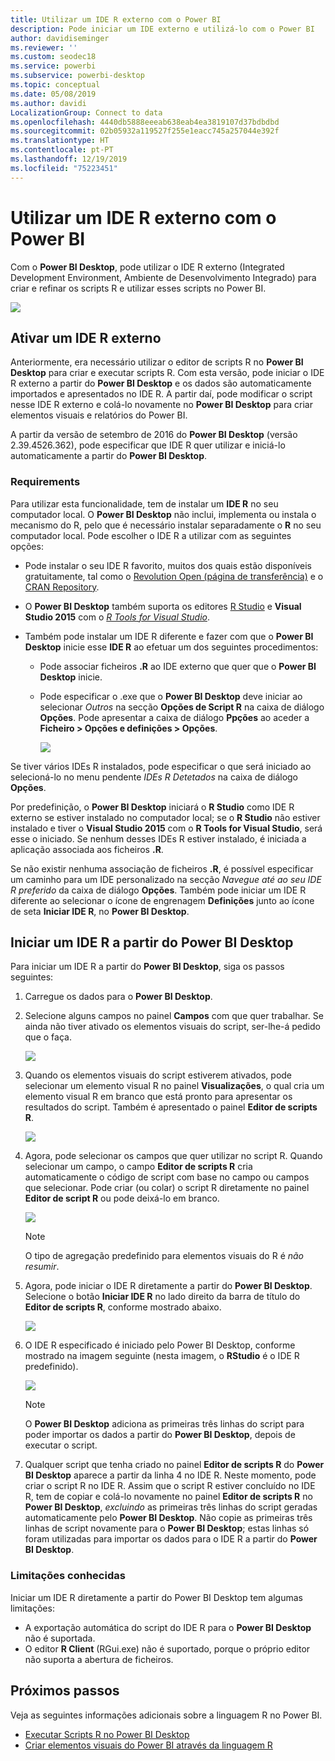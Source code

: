 ```yaml
---
title: Utilizar um IDE R externo com o Power BI
description: Pode iniciar um IDE externo e utilizá-lo com o Power BI
author: davidiseminger
ms.reviewer: ''
ms.custom: seodec18
ms.service: powerbi
ms.subservice: powerbi-desktop
ms.topic: conceptual
ms.date: 05/08/2019
ms.author: davidi
LocalizationGroup: Connect to data
ms.openlocfilehash: 4440db5888eeeab638eab4ea3819107d37bdbdbd
ms.sourcegitcommit: 02b05932a119527f255e1eacc745a257044e392f
ms.translationtype: HT
ms.contentlocale: pt-PT
ms.lasthandoff: 12/19/2019
ms.locfileid: "75223451"
---
```

# <a name="use-an-external-r-ide-with-power-bi"></a>Utilizar um IDE R externo com o Power BI
Com o **Power BI Desktop**, pode utilizar o IDE R externo (Integrated Development Environment, Ambiente de Desenvolvimento Integrado) para criar e refinar os scripts R e utilizar esses scripts no Power BI.

![](media/desktop-r-ide/r-ide_1a.png)

## <a name="enable-an-external-r-ide"></a>Ativar um IDE R externo
Anteriormente, era necessário utilizar o editor de scripts R no **Power BI Desktop** para criar e executar scripts R. Com esta versão, pode iniciar o IDE R externo a partir do **Power BI Desktop** e os dados são automaticamente importados e apresentados no IDE R. A partir daí, pode modificar o script nesse IDE R externo e colá-lo novamente no **Power BI Desktop** para criar elementos visuais e relatórios do Power BI.

A partir da versão de setembro de 2016 do **Power BI Desktop** (versão 2.39.4526.362), pode especificar que IDE R quer utilizar e iniciá-lo automaticamente a partir do **Power BI Desktop**.

### <a name="requirements"></a>Requirements
Para utilizar esta funcionalidade, tem de instalar um **IDE R** no seu computador local. O **Power BI Desktop** não inclui, implementa ou instala o mecanismo do R, pelo que é necessário instalar separadamente o **R** no seu computador local. Pode escolher o IDE R a utilizar com as seguintes opções:

* Pode instalar o seu IDE R favorito, muitos dos quais estão disponíveis gratuitamente, tal como o [Revolution Open (página de transferência)](https://mran.revolutionanalytics.com/download/) e o [CRAN Repository](https://cran.r-project.org/bin/windows/base/).
* O **Power BI Desktop** também suporta os editores [R Studio](https://www.rstudio.com/) e **Visual Studio 2015** com o [*R Tools for Visual Studio*](/visualstudio/rtvs).
* Também pode instalar um IDE R diferente e fazer com que o **Power BI Desktop** inicie esse **IDE R** ao efetuar um dos seguintes procedimentos:
  
  * Pode associar ficheiros **.R** ao IDE externo que quer que o **Power BI Desktop** inicie.
  * Pode especificar o .exe que o **Power BI Desktop** deve iniciar ao selecionar *Outros* na secção **Opções de Script R** na caixa de diálogo **Opções**. Pode apresentar a caixa de diálogo **Ppções** ao aceder a **Ficheiro > Opções e definições > Opções**.
    
    ![](media/desktop-r-ide/r-ide_1b.png)

Se tiver vários IDEs R instalados, pode especificar o que será iniciado ao selecioná-lo no menu pendente *IDEs R Detetados* na caixa de diálogo **Opções**.

Por predefinição, o **Power BI Desktop** iniciará o **R Studio** como IDE R externo se estiver instalado no computador local; se o **R Studio** não estiver instalado e tiver o **Visual Studio 2015** com o **R Tools for Visual Studio**, será esse o iniciado. Se nenhum desses IDEs R estiver instalado, é iniciada a aplicação associada aos ficheiros **.R**.

Se não existir nenhuma associação de ficheiros **.R**, é possível especificar um caminho para um IDE personalizado na secção *Navegue até ao seu IDE R preferido* da caixa de diálogo **Opções**. Também pode iniciar um IDE R diferente ao selecionar o ícone de engrenagem **Definições** junto ao ícone de seta **Iniciar IDE R**, no **Power BI Desktop**.

## <a name="launch-an-r-ide-from-power-bi-desktop"></a>Iniciar um IDE R a partir do Power BI Desktop
Para iniciar um IDE R a partir do **Power BI Desktop**, siga os passos seguintes:

1. Carregue os dados para o **Power BI Desktop**.
2. Selecione alguns campos no painel **Campos** com que quer trabalhar. Se ainda não tiver ativado os elementos visuais do script, ser-lhe-á pedido que o faça.
   
   ![](media/desktop-r-ide/r-ide_3.png)
3. Quando os elementos visuais do script estiverem ativados, pode selecionar um elemento visual R no painel **Visualizações**, o qual cria um elemento visual R em branco que está pronto para apresentar os resultados do script. Também é apresentado o painel **Editor de scripts R**.
   
   ![](media/desktop-r-ide/r-ide_4.png)
4. Agora, pode selecionar os campos que quer utilizar no script R. Quando selecionar um campo, o campo **Editor de scripts R** cria automaticamente o código de script com base no campo ou campos que selecionar. Pode criar (ou colar) o script R diretamente no painel **Editor de script R** ou pode deixá-lo em branco.
   
   ![](media/desktop-r-ide/r-ide_5.png)
   
   > [!NOTE]
   > O tipo de agregação predefinido para elementos visuais do R é *não resumir*.
   > 
   > 
5. Agora, pode iniciar o IDE R diretamente a partir do **Power BI Desktop**. Selecione o botão **Iniciar IDE R** no lado direito da barra de título do **Editor de scripts R**, conforme mostrado abaixo.
   
   ![](media/desktop-r-ide/r-ide_6.png)
6. O IDE R especificado é iniciado pelo Power BI Desktop, conforme mostrado na imagem seguinte (nesta imagem, o **RStudio** é o IDE R predefinido).
   
   ![](media/desktop-r-ide/r-ide_7.png)
   
   > [!NOTE]
   > O **Power BI Desktop** adiciona as primeiras três linhas do script para poder importar os dados a partir do **Power BI Desktop**, depois de executar o script.
   > 
   > 
7. Qualquer script que tenha criado no painel **Editor de scripts R** do **Power BI Desktop** aparece a partir da linha 4 no IDE R. Neste momento, pode criar o script R no IDE R. Assim que o script R estiver concluído no IDE R, tem de copiar e colá-lo novamente no painel **Editor de scripts R** no **Power BI Desktop**, *excluindo* as primeiras três linhas do script geradas automaticamente pelo **Power BI Desktop**. Não copie as primeiras três linhas de script novamente para o **Power BI Desktop**; estas linhas só foram utilizadas para importar os dados para o IDE R a partir do **Power BI Desktop**.

### <a name="known-limitations"></a>Limitações conhecidas
Iniciar um IDE R diretamente a partir do Power BI Desktop tem algumas limitações:

* A exportação automática do script do IDE R para o **Power BI Desktop** não é suportada.
* O editor **R Client** (RGui.exe) não é suportado, porque o próprio editor não suporta a abertura de ficheiros.

## <a name="next-steps"></a>Próximos passos
Veja as seguintes informações adicionais sobre a linguagem R no Power BI.

* [Executar Scripts R no Power BI Desktop](desktop-r-scripts.md)
* [Criar elementos visuais do Power BI através da linguagem R](desktop-r-visuals.md)

